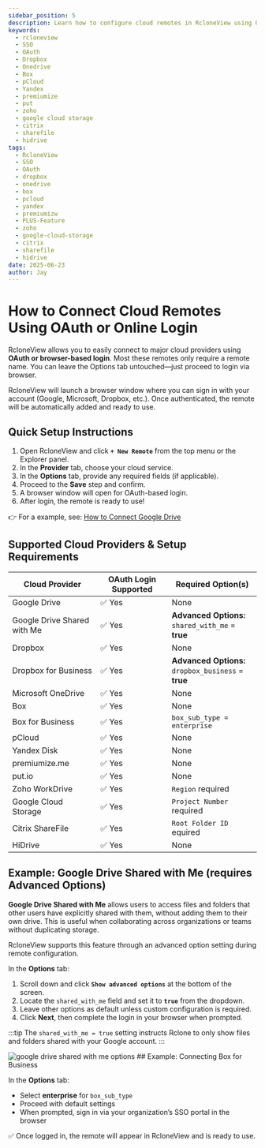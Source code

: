 ```yaml
---
sidebar_position: 5
description: Learn how to configure cloud remotes in RcloneView using OAuth or browser-based.
keywords:
  - rcloneview
  - SSO
  - OAuth
  - Dropbox
  - Onedrive
  - Box
  - pCloud
  - Yandex
  - premiumize
  - put
  - zoho
  - google cloud storage
  - citrix
  - sharefile
  - hidrive
tags:
  - RcloneView
  - SSO
  - OAuth
  - dropbox
  - onedrive
  - box
  - pcloud
  - yandex
  - premiumizw
  - PLUS-Feature
  - zoho
  - google-cloud-storage
  - citrix
  - sharefile
  - hidrive
date: 2025-06-23
author: Jay
---
```

# How to Connect Cloud Remotes Using OAuth or Online Login

RcloneView allows you to easily connect to major cloud providers using **OAuth or browser-based login**. Most these remotes only require a remote name. You can leave the Options tab untouched—just proceed to login via browser.

RcloneView will launch a browser window where you can sign in with your account (Google, Microsoft, Dropbox, etc.). Once authenticated, the remote will be automatically added and ready to use.

## Quick Setup Instructions

1. Open RcloneView and click **`+ New Remote`** from the top menu or the Explorer panel.
2. In the **Provider** tab, choose your cloud service.
3. In the **Options** tab, provide any required fields (if applicable).
4. Proceed to the **Save** step and confirm.
5. A browser window will open for OAuth-based login.
6. After login, the remote is ready to use!

👉 For a example, see: [How to Connect Google Drive](../intro.md#step-2-adding-remote-storage-google-drive-example)

## Supported Cloud Providers & Setup Requirements

| Cloud Provider              | OAuth Login Supported | Required Option(s)                                     |
| --------------------------- | --------------------- | ------------------------------------------------------ |
| Google Drive                | ✅ Yes                 | None                                                   |
| Google Drive Shared with Me | ✅ Yes                 | **Advanced Options:**<br />`shared_with_me` = **true**   |
| Dropbox                     | ✅ Yes                 | None                                                   |
| Dropbox for Business        | ✅ Yes                 | **Advanced Options:**<br />`dropbox_business` = **true** |
| Microsoft OneDrive          | ✅ Yes                 | None                                                   |
| Box                         | ✅ Yes                 | None                                                   |
| Box for Business            | ✅ Yes                 | `box_sub_type = enterprise`                            |
| pCloud                      | ✅ Yes                 | None                                                   |
| Yandex Disk                 | ✅ Yes                 | None                                                   |
| premiumize.me               | ✅ Yes                 | None                                                   |
| put.io                      | ✅ Yes                 | None                                                   |
| Zoho WorkDrive              | ✅ Yes                 | `Region` required                                      |
| Google Cloud Storage        | ✅ Yes                 | `Project Number` required                              |
| Citrix ShareFile            | ✅ Yes                 | `Root Folder ID` equired                               |
| HiDrive                     | ✅ Yes                 | None                                                   |

## Example: Google Drive Shared with Me (requires Advanced Options)

**Google Drive Shared with Me** allows users to access files and folders that other users have explicitly shared with them, without adding them to their own drive. This is useful when collaborating across organizations or teams without duplicating storage.

RcloneView supports this feature through an advanced option setting during remote configuration.

In the **Options** tab:

1. Scroll down and click **`Show advanced options`** at the bottom of the screen.
2. Locate the `shared_with_me` field and set it to **`true`** from the dropdown.
3. Leave other options as default unless custom configuration is required.
4. Click **Next**, then complete the login in your browser when prompted.

:::tip
The `shared_with_me = true` setting instructs Rclone to only show files and folders shared with your Google account.
:::

<img src="/support/images/en/howto/remote-storage-connection-settings/google-drive-shared-with-me-options.png" alt="google drive shared with me options" class="img-medium img-center" />
## Example: Connecting Box for Business

In the **Options** tab:
- Select **enterprise** for `box_sub_type`
- Proceed with default settings  
- When prompted, sign in via your organization’s SSO portal in the browser


✅ Once logged in, the remote will appear in RcloneView and is ready to use.

